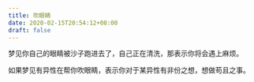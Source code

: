 ```yaml
---
title: 吹眼睛
date: 2020-02-15T20:54:12+08:00
draft: false
---
```


梦见你自己的眼睛被沙子跑进去了，自己正在清洗，那表示你将会遇上麻烦。

如果梦见有异性在帮你吹眼睛，表示你对于某异性有非份之想，想做苟且之事。

